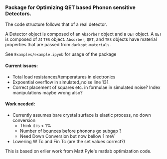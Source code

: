 ### Package for Optimizing QET based Phonon sensitive Detectors.



The code structure follows that of a real detector.

A Detector object is composed of an `Absorber` object and a `QET` object. A `QET` is composed of at `TES` object. `Absorber`, `QET`, and `TES` objects have material properties that are passed from `darkopt.materials`.

See `Examples/example.ipynb` for usage of the package




####	Current issues:

- Total load resistances/temperatures in electronics 
- Expoential overflow in simulated_noise line 131.
- Correct placement of squares etc. in formulae in simulated noise? Index manipulations maybe wrong also?

####	Work needed:
 
- Currently assumes bare crystal surface is elastic process, no down conversion
	- Think it is < 1%
	- Number of bounces before phonons go subgap ?
	- Need Down Conversion but now bellow 1 meV  
- Lowering W Tc and Fin Tc (are the set values correct?)  

This is based on erlier work from Matt Pyle's matlab optimization code.  
